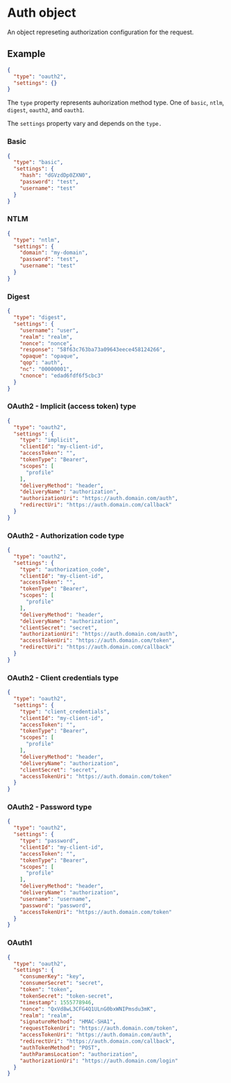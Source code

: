 # Auth object

An object represeting authorization configuration for the request.

## Example

```json
{
  "type": "oauth2",
  "settings": {}
}
```

The `type` property represents auhorization method type. One of `basic`, `ntlm`, `digest`, `oauth2`, and `oauth1`.

The `settings` property vary and depends on the `type.`

### Basic

```json
{
  "type": "basic",
  "settings": {
    "hash": "dGVzdDp0ZXN0",
    "password": "test",
    "username": "test"
  }
}
```

### NTLM

```json
{
  "type": "ntlm",
  "settings": {
    "domain": "my-domain",
    "password": "test",
    "username": "test"
  }
}
```

### Digest

```json
{
  "type": "digest",
  "settings": {
    "username": "user",
    "realm": "realm",
    "nonce": "nonce",
    "response": "58f63c763ba73a09643eece458124266",
    "opaque": "opaque",
    "qop": "auth",
    "nc": "00000001",
    "cnonce": "edad6fdf6f5cbc3"
  }
}
```

### OAuth2 - Implicit (access token) type

```json
{
  "type": "oauth2",
  "settings": {
    "type": "implicit",
    "clientId": "my-client-id",
    "accessToken": "",
    "tokenType": "Bearer",
    "scopes": [
      "profile"
    ],
    "deliveryMethod": "header",
    "deliveryName": "authorization",
    "authorizationUri": "https://auth.domain.com/auth",
    "redirectUri": "https://auth.domain.com/callback"
  }
}
```

### OAuth2 - Authorization code type

```json
{
  "type": "oauth2",
  "settings": {
    "type": "authorization_code",
    "clientId": "my-client-id",
    "accessToken": "",
    "tokenType": "Bearer",
    "scopes": [
      "profile"
    ],
    "deliveryMethod": "header",
    "deliveryName": "authorization",
    "clientSecret": "secret",
    "authorizationUri": "https://auth.domain.com/auth",
    "accessTokenUri": "https://auth.domain.com/token",
    "redirectUri": "https://auth.domain.com/callback"
  }
}
```

### OAuth2 - Client credentials type

```json
{
  "type": "oauth2",
  "settings": {
    "type": "client_credentials",
    "clientId": "my-client-id",
    "accessToken": "",
    "tokenType": "Bearer",
    "scopes": [
      "profile"
    ],
    "deliveryMethod": "header",
    "deliveryName": "authorization",
    "clientSecret": "secret",
    "accessTokenUri": "https://auth.domain.com/token"
  }
}
```

### OAuth2 - Password type

```json
{
  "type": "oauth2",
  "settings": {
    "type": "password",
    "clientId": "my-client-id",
    "accessToken": "",
    "tokenType": "Bearer",
    "scopes": [
      "profile"
    ],
    "deliveryMethod": "header",
    "deliveryName": "authorization",
    "username": "username",
    "password": "password",
    "accessTokenUri": "https://auth.domain.com/token"
  }
}
```

### OAuth1

```json
{
  "type": "oauth2",
  "settings": {
    "consumerKey": "key",
    "consumerSecret": "secret",
    "token": "token",
    "tokenSecret": "token-secret",
    "timestamp": 1555778946,
    "nonce": "QxVd8wL3CFG4Q1ULnG0bxWNIPmsdu3mK",
    "realm": "realm",
    "signatureMethod": "HMAC-SHA1",
    "requestTokenUri": "https://auth.domain.com/token",
    "accessTokenUri": "https://auth.domain.com/auth",
    "redirectUri": "https://auth.domain.com/callback",
    "authTokenMethod": "POST",
    "authParamsLocation": "authorization",
    "authorizationUri": "https://auth.domain.com/login"
  }
}
```
